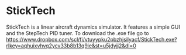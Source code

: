 # StickTech
StickTech is a linear aircraft dynamics simulator. It features a simple GUI and the StepTech PID tuner.
To download the .exe file go to https://www.dropbox.com/scl/fi/vtuyypku2pbzhjsilyacf/StickTech.exe?rlkey=aqhuixvhvq2ycv33b8b13q9ie&st=u5jdyjj2&dl=0
